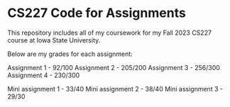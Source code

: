 # CS227 Code for Assignments
This repository includes all of my coursework for my Fall 2023 CS227 course at Iowa State University.

Below are my grades for each assignment:

Assignment 1 - 92/100
Assignment 2 - 205/200
Assignment 3 - 256/300
Assignment 4 - 230/300

Mini assignment 1 - 33/40
Mini assignment 2 - 38/40
Mini assignment 3 - 29/30

